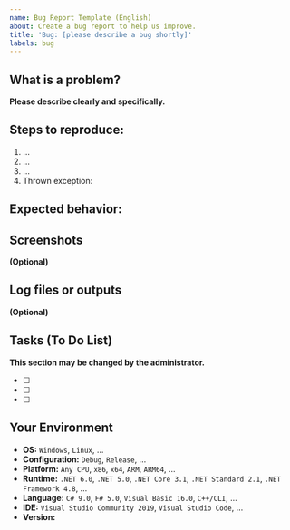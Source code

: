 ```yaml
---
name: Bug Report Template (English)
about: Create a bug report to help us improve.
title: 'Bug: [please describe a bug shortly]'
labels: bug
---
```


## What is a problem?
**Please describe clearly and specifically.**

## Steps to reproduce:
1. ...
2. ...
3. ...
4. Thrown exception:

## Expected behavior:

## Screenshots
**(Optional)**

## Log files or outputs
**(Optional)**

## Tasks (To Do List)
**This section may be changed by the administrator.**
<!--
	Please list up:
	- What do we need to check before closing?
	- What is still not finished?
	- Or other tasks.
-->
* [ ]
* [ ]
* [ ]

## Your Environment
* **OS:** `Windows`, `Linux`, ...
* **Configuration:** `Debug`, `Release`, ...
* **Platform:** `Any CPU`, `x86`, `x64`, `ARM`, `ARM64`, ...
* **Runtime:** `.NET 6.0`, `.NET 5.0`, `.NET Core 3.1`, `.NET Standard 2.1`, `.NET Framework 4.8`, ...
* **Language:** `C# 9.0`, `F# 5.0`, `Visual Basic 16.0`, `C++/CLI`, ...
* **IDE:** `Visual Studio Community 2019`, `Visual Studio Code`, ...
* **Version:** <!-- A commitment ID is accepted instead. -->
